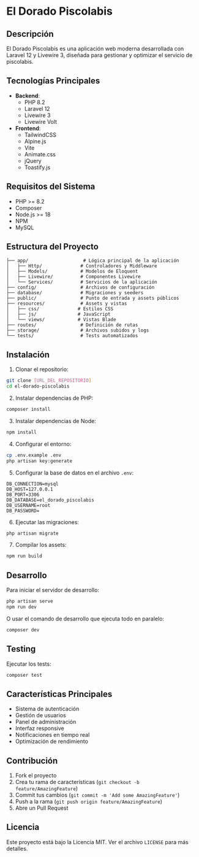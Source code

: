 # El Dorado Piscolabis

## Descripción
El Dorado Piscolabis es una aplicación web moderna desarrollada con Laravel 12 y Livewire 3, diseñada para gestionar y optimizar el servicio de piscolabis.

## Tecnologías Principales
- **Backend**: 
  - PHP 8.2
  - Laravel 12
  - Livewire 3
  - Livewire Volt
- **Frontend**:
  - TailwindCSS
  - Alpine.js
  - Vite
  - Animate.css
  - jQuery
  - Toastify.js

## Requisitos del Sistema
- PHP >= 8.2
- Composer
- Node.js >= 18
- NPM
- MySQL

## Estructura del Proyecto
```
├── app/                    # Lógica principal de la aplicación
│   ├── Http/              # Controladores y Middleware
│   ├── Models/            # Modelos de Eloquent
│   ├── Livewire/          # Componentes Livewire
│   └── Services/          # Servicios de la aplicación
├── config/                # Archivos de configuración
├── database/              # Migraciones y seeders
├── public/                # Punto de entrada y assets públicos
├── resources/             # Assets y vistas
│   ├── css/              # Estilos CSS
│   ├── js/               # JavaScript
│   └── views/            # Vistas Blade
├── routes/                # Definición de rutas
├── storage/               # Archivos subidos y logs
└── tests/                 # Tests automatizados
```

## Instalación

1. Clonar el repositorio:
```bash
git clone [URL_DEL_REPOSITORIO]
cd el-dorado-piscolabis
```

2. Instalar dependencias de PHP:
```bash
composer install
```

3. Instalar dependencias de Node:
```bash
npm install
```

4. Configurar el entorno:
```bash
cp .env.example .env
php artisan key:generate
```

5. Configurar la base de datos en el archivo `.env`:
```env
DB_CONNECTION=mysql
DB_HOST=127.0.0.1
DB_PORT=3306
DB_DATABASE=el_dorado_piscolabis
DB_USERNAME=root
DB_PASSWORD=
```

6. Ejecutar las migraciones:
```bash
php artisan migrate
```

7. Compilar los assets:
```bash
npm run build
```

## Desarrollo

Para iniciar el servidor de desarrollo:
```bash
php artisan serve
npm run dev
```

O usar el comando de desarrollo que ejecuta todo en paralelo:
```bash
composer dev
```

## Testing

Ejecutar los tests:
```bash
composer test
```

## Características Principales
- Sistema de autenticación
- Gestión de usuarios
- Panel de administración
- Interfaz responsive
- Notificaciones en tiempo real
- Optimización de rendimiento

## Contribución
1. Fork el proyecto
2. Crea tu rama de características (`git checkout -b feature/AmazingFeature`)
3. Commit tus cambios (`git commit -m 'Add some AmazingFeature'`)
4. Push a la rama (`git push origin feature/AmazingFeature`)
5. Abre un Pull Request

## Licencia
Este proyecto está bajo la Licencia MIT. Ver el archivo `LICENSE` para más detalles.
